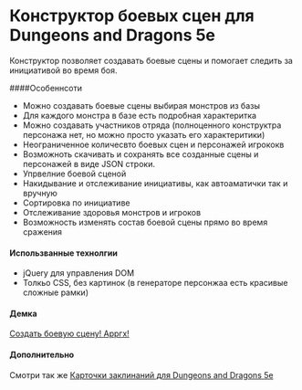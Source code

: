 # Конструктор боевых сцен для Dungeons and Dragons 5e

Конструктор позволяет создавать боевые сцены и помогает следить за инициативой во время боя.

####Особеннсоти
* Можно создавать боевые сцены выбирая монстров из базы
* Для каждого монстра в базе есть подробная характеритка
* Можно создавать участников отряда (полноценного конструктра персонажа нет, но можно просто указать его характеритики)
* Неограниченное количесвто боевых сцен и персонажей игрококв
* Возможноть скачивать и сохранять все созданные сцены и персонажей в виде JSON строки.
* Упрвелние боевой сценой
 * Накидывание и отслеживание инициативы, как автоаматички так и вручную
 * Сортировка по инициативе
 * Отслеживание здоровья монстров и игроков
* Возможность изменять состав боевой сцены прямо во время сражения

#### Использванные технолгии
* jQuery для управления DOM
* Толкьо  CSS, без картинок (в генераторе персонжаа есть красивые сложные рамки)

#### Демка
<a href="">Создать боевую сцену! Арргх!</a>

#### Дополнительно
Смотри так же <a href="https://github.com/munimaev/DND5E-cards">Карточки заклинаний для Dungeons and Dragons 5e</a>
